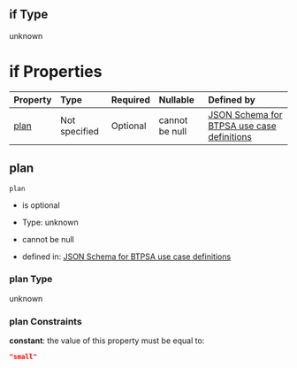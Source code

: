 ## if Type

unknown

# if Properties

| Property      | Type          | Required | Nullable       | Defined by                                                                                                                                                                                                                                  |
| :------------ | :------------ | :------- | :------------- | :------------------------------------------------------------------------------------------------------------------------------------------------------------------------------------------------------------------------------------------ |
| [plan](#plan) | Not specified | Optional | cannot be null | [JSON Schema for BTPSA use case definitions](btpsa-usecase-properties-services-items-allof-1-then-allof-83-then-allof-2-if-properties-plan.md "undefined#/properties/services/items/allOf/1/then/allOf/83/then/allOf/2/if/properties/plan") |

## plan



`plan`

*   is optional

*   Type: unknown

*   cannot be null

*   defined in: [JSON Schema for BTPSA use case definitions](btpsa-usecase-properties-services-items-allof-1-then-allof-83-then-allof-2-if-properties-plan.md "undefined#/properties/services/items/allOf/1/then/allOf/83/then/allOf/2/if/properties/plan")

### plan Type

unknown

### plan Constraints

**constant**: the value of this property must be equal to:

```json
"small"
```
